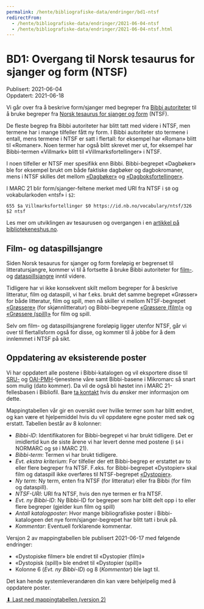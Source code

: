 ```yaml
---
permalink: /hente/bibliografiske-data/endringer/bd1-ntsf
redirectFrom: 
  - /hente/bibliografiske-data/endringer/2021-06-04-ntsf
  - /hente/bibliografiske-data/endringer/2021-06-04-ntsf.html
---
```


# BD1: Overgang til Norsk tesaurus for sjanger og form (NTSF)

Publisert: 2021-06-04  
Oppdatert:  2021-06-18

Vi går over fra å beskrive form/sjanger med begreper fra 
[Bibbi autoriteter](/hente/autoritetsdata) til å bruke begreper fra 
[Norsk tesaurus for sjanger og form](https://bibliotekutvikling.no/kunnskapsorganisering/kunnskapsorganisering/vokabularer-utkast/felles-autoritetsregister-for-personer-og-korporasjoner/) (NTSF).

De fleste begrep fra Bibbi autoriteter har blitt tatt med videre i NTSF, men termene har i mange tilfeller fått ny form.
I Bibbi autoriteter sto termene i entall, mens termene i NTSF er satt i flertall: for eksempel har «Roman» blitt til «Romaner».
Noen termer har også blitt skrevet mer ut, for eksempel har Bibbi-termen «Villmark» blitt til «Villmarksfortellinger» i NTSF. 

I noen tilfeller er NTSF mer spesifikk enn Bibbi. Bibbi-begrepet «Dagbøker» ble for eksempel brukt om både faktiske dagbøker og dagbokromaner, mens i NTSF skilles det mellom [«Dagbøker»](https://id.nb.no/vocabulary/ntsf/54) og [«Dagboksfortellinger»](https://id.nb.no/vocabulary/ntsf/536).

I MARC 21 blir form/sjanger-feltene merket med URI fra NTSF i `$0` og vokabularkoden «ntsf» i `$2`:

```
655 $a Villmarksfortellinger $0 https://id.nb.no/vocabulary/ntsf/326 $2 ntsf
```

Les mer om utviklingen av tesaurusen og overgangen i en [artikkel på bibliotekeneshus.no](https://www.bibliotekeneshus.no/nasjonal-tesaurus-for-sjanger-og-form-na-er-vi-i-gang/).

## Film- og dataspillsjangre

Siden Norsk tesaurus for sjanger og form foreløpig er begrenset til litteratursjangre, 
kommer vi til å fortsette å bruke Bibbi autoriteter for 
[film-](https://id.bs.no/bibbi/group/efbe2d4b-b3de-4194-b069-b764b1333a23).
og [dataspillsjangre](https://id.bs.no/bibbi/group/a3ac9412-c520-4b1e-b393-ab9b0fc690b7) inntil videre.

Tidligere har vi ikke konsekvent skilt mellom begreper for å beskrive litteratur, film og dataspill,
vi har f.eks. brukt det samme begrepet «Grøsser» for både litteratur, film og spill, 
men nå skiller vi mellom NTSF-begrepet [«Grøssere»](https://id.nb.no/vocabulary/ntsf/118) (for skjønnlitteratur) og
Bibbi-begrepene [«Grøssere (film)»](https://id.bs.no/bibbi/1203108) og [«Grøssere (spill)»](https://id.bs.no/bibbi/1203115) for film og spill.

Selv om film- og dataspillsjangrene foreløpig ligger utenfor NTSF, går vi over til flertallsform også for disse, og kommer til å jobbe for å dem innlemmet i NTSF på sikt.

## Oppdatering av eksisterende poster

Vi har oppdatert alle postene i Bibbi-katalogen og vil eksportere disse til
[SRU-](/hente/bibliografiske-data/sru) og [OAI-PMH](/hente/bibliografiske-data/oai-pmh)-tjenestene våre samt Bibbi-basene i Mikromarc så snart som mulig (dato kommer). Da vil de også bli høstet inn i MARC 21-fellesbasen i Bibliofil.
Bare [ta kontakt](/hei.html) hvis du ønsker mer informasjon om dette.

Mappingtabellen vår gir en oversikt over hvilke termer som har blitt endret, og kan være et hjelpemiddel hvis du vil oppdatere egne poster med søk og erstatt. Tabellen består av 8 kolonner:

- *Bibbi-ID*: Identifikatoren for Bibbi-begrepet vi har brukt tidligere. Det er imidlertid kun de siste årene vi har levert denne med postene (i `$4` i NORMARC og `$0` i MARC 21).
- *Bibbi-term*: Termen vi har brukt tidligere.
- *Evt. ekstra kriterium*: For tilfeller der ett Bibbi-begrep er erstattet av to eller flere begreper fra NTSF. F.eks. for Bibbi-begrepet «Dystopier» skal film og dataspill ikke overføres til NTSF-begrepet [«Dystopier»](https://id.nb.no/vocabulary/ntsf/68).
- *Ny term*: Ny term, enten fra NTSF (for litteratur) eller fra Bibbi (for film og dataspill).
- *NTSF-URI*: URI fra NTSF, hvis den nye termen er fra NTSF.
- *Evt. ny Bibbi-ID*: Ny Bibbi-ID for begreper som har blitt delt opp i to eller flere begreper (gjelder kun film og spill) 
- *Antall katalogposter*: Hvor mange bibliografiske poster i Bibbi-katalogeen det nye form/sjanger-begrepet har blitt tatt i bruk på.
- *Kommentar*: Eventuell forklarende kommentar.

Versjon 2 av mappingtabellen ble publisert 2021-06-17 med følgende endringer:

- «Dystopiske filmer» ble endret til «Dystopier (film)»
- «Dystopisk (spill)» ble endret til «Dystopier (spill)»
- Kolonne 6 (*Evt. ny Bibbi-ID*) og 8 (*Kommentar*) ble lagt til.

Det kan hende systemleverandøren din kan være behjelpelig med å oppdatere poster.

[⬇ Last ned mappingtabellen (versjon 2)](/vedlegg/2021-06-17-bibbi-ntsf-mapping-v2.xlsx)
